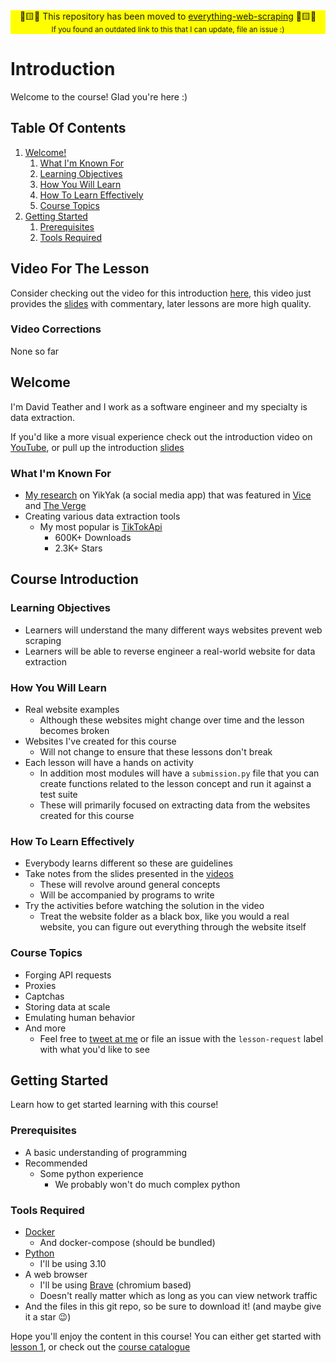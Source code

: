 <div align="center" background="yellow" style="width:100%;text-align: center; background-color: yellow;">
   🚩🟨🚩 This repository has been moved to <a href=""https://github.com/davidteather/everything-web-scraping/tree/main/000-introduction">everything-web-scraping</a> 🚩🟨🚩
    <br>
    <small>If you found an outdated link to this that I can update, file an issue :)</small>
</div>

# Introduction

Welcome to the course! Glad you're here :)

## Table Of Contents
1. [Welcome!](#welcome)
    1. [What I'm Known For](#what-im-known-for)
    2. [Learning Objectives](#learning-objectives)
    3. [How You Will Learn](#how-you-will-learn)
    4. [How To Learn Effectively](#how-to-learn-effectively)
    5. [Course Topics](#course-topics)
3. [Getting Started](#getting-started)
    1. [Prerequisites](#prerequisites)
    2. [Tools Required](#tools-required)

## Video For The Lesson
Consider checking out the video for this introduction [here](https://www.youtube.com/watch?v=KY3E-6wVOqA&list=PLmRtxHvzkEE8Ofiy4hnnXSoxw7gs4HOHt), this video just provides the [slides](./slides.pdf) with commentary, later lessons are more high quality.

### Video Corrections
None so far

## Welcome

I'm David Teather and I work as a software engineer and my specialty is data extraction.

If you'd like a more visual experience check out the introduction video on [YouTube](https://www.youtube.com/watch?v=KY3E-6wVOqA&list=PLmRtxHvzkEE8Ofiy4hnnXSoxw7gs4HOHt), or pull up the introduction [slides](./slides.pdf)
### What I'm Known For
* [My research](https://theresponsetimes.com/yikyak-is-exposing-user-locations/) on YikYak (a social media app) that was featured in [Vice](https://www.vice.com/en/article/7kbnna/anonymous-social-media-app-yik-yak-exposed-users-precise-locations) and [The Verge](https://www.theverge.com/2022/5/13/23070696/yik-yak-anonymous-app-precise-locations-revealed)
* Creating various data extraction tools
    * My most popular is [TikTokApi](https://github.com/davidteather/TikTok-Api)
        * 600K+ Downloads
        * 2.3K+ Stars

## Course Introduction
### Learning Objectives
* Learners will understand the many different ways websites prevent web scraping
* Learners will be able to reverse engineer a real-world website for data extraction

### How You Will Learn
* Real website examples
    * Although these websites might change over time and the lesson becomes broken 
* Websites I've created for this course
    * Will not change to ensure that these lessons don't break
* Each lesson will have a hands on activity
    * In addition most modules will have a `submission.py` file that you can create functions related to the lesson concept and run it against a test suite
    * These will primarily focused on extracting data from the websites created for this course

### How To Learn Effectively
* Everybody learns different so these are guidelines
* Take notes from the slides presented in the [videos](https://youtube.com/playlist?list=PLmRtxHvzkEE8Ofiy4hnnXSoxw7gs4HOHt) 
    * These will revolve around general concepts
    * Will be accompanied by programs to write
* Try the activities before watching the solution in the video
    * Treat the website folder as a black box, like you would a real website, you can figure out everything through the website itself

### Course Topics
* Forging API requests
* Proxies
* Captchas
* Storing data at scale
* Emulating human behavior
* And more 
    * Feel free to [tweet at me](https://twitter.com/david_teather) or file an issue with the `lesson-request` label with what you'd like to see

## Getting Started

Learn how to get started learning with this course!
### Prerequisites
* A basic understanding of programming
* Recommended
    * Some python experience
        * We probably won't do much complex python

### Tools Required
* [Docker](https://www.docker.com/)
    * And docker-compose (should be bundled)
* [Python](https://www.python.org/)
    * I'll be using 3.10
* A web browser
    * I'll be using [Brave](https://brave.com/) (chromium based)
    * Doesn't really matter which as long as you can view network traffic
* And the files in this git repo, so be sure to download it! (and maybe give it a star 😉)


Hope you'll enjoy the content in this course! You can either get started with [lesson 1](../001-introduction-to-forging-api-requests/), or check out the [course catalogue](../README.md#course-catalogue)
